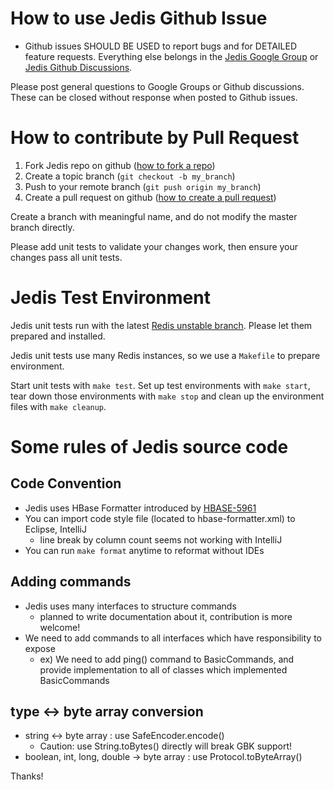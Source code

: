 # How to use Jedis Github Issue

* Github issues SHOULD BE USED to report bugs and for DETAILED feature requests. Everything else belongs in the [Jedis Google Group](https://groups.google.com/g/jedis_redis) or [Jedis Github Discussions](https://github.com/redis/jedis/discussions).

Please post general questions to Google Groups or Github discussions. These can be closed without response when posted to Github issues.

# How to contribute by Pull Request

1. Fork Jedis repo on github ([how to fork a repo](https://docs.github.com/en/get-started/quickstart/fork-a-repo))
2. Create a topic branch (`git checkout -b my_branch`)
3. Push to your remote branch (`git push origin my_branch`)
4. Create a pull request on github ([how to create a pull request](https://docs.github.com/en/pull-requests/collaborating-with-pull-requests/proposing-changes-to-your-work-with-pull-requests/creating-a-pull-request))

Create a branch with meaningful name, and do not modify the master branch directly.

Please add unit tests to validate your changes work, then ensure your changes pass all unit tests.

# Jedis Test Environment

Jedis unit tests run with the latest [Redis unstable branch](https://github.com/redis/redis/tree/unstable).
Please let them prepared and installed.

Jedis unit tests use many Redis instances, so we use a ```Makefile``` to prepare environment. 

Start unit tests with ```make test```.
Set up test environments with ```make start```, tear down those environments with ```make stop``` and clean up the environment files with ```make cleanup```.

# Some rules of Jedis source code

## Code Convention

* Jedis uses HBase Formatter introduced by [HBASE-5961](https://issues.apache.org/jira/browse/HBASE-5961)
* You can import code style file (located to hbase-formatter.xml) to Eclipse, IntelliJ
  * line break by column count seems not working with IntelliJ
* You can run ```make format``` anytime to reformat without IDEs

## Adding commands

* Jedis uses many interfaces to structure commands
  * planned to write documentation about it, contribution is more welcome!
* We need to add commands to all interfaces which have responsibility to expose
  * ex) We need to add ping() command to BasicCommands, and provide implementation to all of classes which implemented BasicCommands

## type <-> byte array conversion

* string <-> byte array : use SafeEncoder.encode()
  * Caution: use String.toBytes() directly will break GBK support!
* boolean, int, long, double -> byte array : use Protocol.toByteArray()

Thanks!
